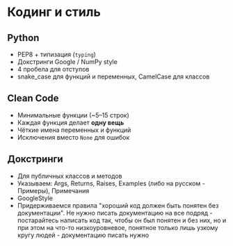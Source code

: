 # Кодинг и стиль

## Python
- PEP8 + типизация (`typing`)
- Докстринги Google / NumPy style
- 4 пробела для отступов
- snake_case для функций и переменных, CamelCase для классов

## Clean Code
- Минимальные функции (~5–15 строк)
- Каждая функция делает **одну вещь**
- Чёткие имена переменных и функций
- Исключения вместо `None` для ошибок

## Докстринги
- Для публичных классов и методов
- Указываем: Args, Returns, Raises, Examples (либо на русском - Примеры), Примечания
- GoogleStyle
- Придерживаемся правила "хороший код должен быть понятен без документации". Не нужно
писать документацию на все подряд - постарайтесь написать код так, чтобы он был понятен и без них,
но и при этом на что-то низкоуровневое, понятное только лишь узкому кругу людей - документацию писать нужно
